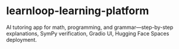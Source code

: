 # learnloop-learning-platform
AI tutoring app for math, programming, and grammar—step-by-step explanations, SymPy verification, Gradio UI, Hugging Face Spaces deployment.
